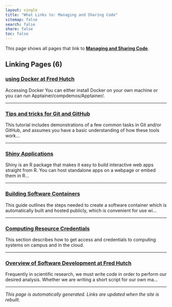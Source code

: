 ```yaml
---
layout: single
title: "What Links to: Managing and Sharing Code"
sitemap: false
search: false
share: false
toc: false
---
```


This page shows all pages that link to **[Managing and Sharing Code](/scicomputing/software_managecode/)**.

## Linking Pages (6)

### [using Docker at Fred Hutch](/compdemos/Docker/)

Accessing Docker
You can either install Docker on your own machine or you can run Apptainer/compdemos/Apptainer/.

---

### [Tips and tricks for Git and GitHub](/compdemos/git_tips/)

This tutorial includes demonstrations of a few common tasks in Git and/or GitHub,
and assumes you have a basic understanding of how these tools work...

---

### [Shiny Applications](/compdemos/shiny/)

Shiny is an R package that makes it easy to build interactive web apps straight from R. You can host standalone apps on a webpage or embed them in R...

---

### [Building Software Containers](/datademos/building_containers/)

This guide outlines the steps needed to create a software container which is automatically
built and hosted publicly, which is convenient for use wi...

---

### [Computing Resource Credentials](/scicomputing/access_credentials/)

This section describes how to get access and credentials to computing systems on campus and in the cloud.

---

### [Overview of Software Development at Fred Hutch](/scicomputing/software_overview/)

Frequently in scientific research, we must write code in order to perform our desired analysis. Whether we are writing a short script for our own ma...

---


*This page is automatically generated. Links are updated when the site is rebuilt.*
